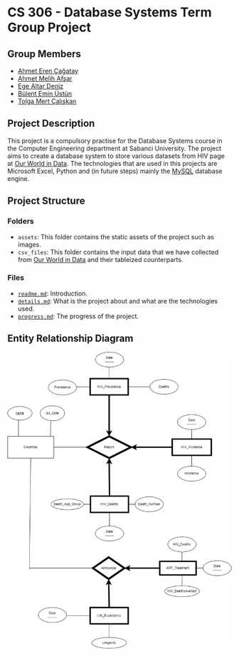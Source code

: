 # CS 306 - Database Systems Term Group Project

## Group Members

- [Ahmet Eren Çağatay](https://github.com/aerencagatay)
- [Ahmet Melih Afşar](https://github.com/ahmetmelihafsar)
- [Ege Altar Deniz](https://github.com/egealtar)
- [Bülent Emin Üstün](https://github.com/eminbustun)
- [Tolga Mert Çalışkan](https://github.com/togimert)

## Project Description

This project is a compulsory practise for the Database Systems course in the Computer Engineering department at Sabanci University. The project aims to create a database system to store various datasets from HIV page at [Our World in Data](https://ourworldindata.org/). The technologies that are used in this projects are Microsoft Excel, Python and (in future steps) mainly the [MySQL](https://www.mysql.com/) database engine.

## Project Structure

### Folders

- `assets`: This folder contains the static assets of the project such as images.
- `csv_files`: This folder contains the input data that we have collected from [Our World in Data](https://ourworldindata.org/) and their tableized counterparts.

### Files

- [`readme.md`](readme.md): Introduction.
- [`details.md`](details.md): What is the project about and what are the technologies used.
- [`progress.md`](progress.md): The progress of the project.
  
## Entity Relationship Diagram

![Entity Relationship Diagram](assets/er_diagram.png)
